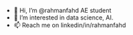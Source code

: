 - 👋 Hi, I’m @rahmanfahd AE student 
- 👀 I’m interested in data science, AI.
- 📫 Reach me on linkedin/in/rahmanfahd 

<!---
rahmanfahd/rahmanfahd is a ✨ special ✨ repository because its `README.md` (this file) appears on your GitHub profile.
You can click the Preview link to take a look at your changes.
--->
